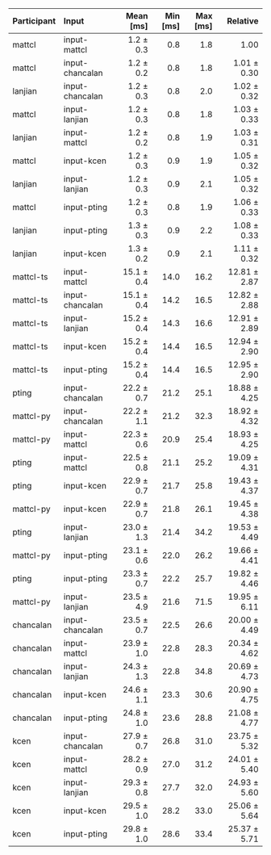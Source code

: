 | Participant | Input | Mean [ms] | Min [ms] | Max [ms] | Relative |
|:---|:---|---:|---:|---:|---:|
| mattcl | input-mattcl | 1.2 ± 0.3 | 0.8 | 1.8 | 1.00 |
| mattcl | input-chancalan | 1.2 ± 0.2 | 0.8 | 1.8 | 1.01 ± 0.30 |
| lanjian | input-chancalan | 1.2 ± 0.3 | 0.8 | 2.0 | 1.02 ± 0.32 |
| mattcl | input-lanjian | 1.2 ± 0.3 | 0.8 | 1.8 | 1.03 ± 0.33 |
| lanjian | input-mattcl | 1.2 ± 0.2 | 0.8 | 1.9 | 1.03 ± 0.31 |
| mattcl | input-kcen | 1.2 ± 0.3 | 0.9 | 1.9 | 1.05 ± 0.32 |
| lanjian | input-lanjian | 1.2 ± 0.3 | 0.9 | 2.1 | 1.05 ± 0.32 |
| mattcl | input-pting | 1.2 ± 0.3 | 0.8 | 1.9 | 1.06 ± 0.33 |
| lanjian | input-pting | 1.3 ± 0.3 | 0.9 | 2.2 | 1.08 ± 0.33 |
| lanjian | input-kcen | 1.3 ± 0.2 | 0.9 | 2.1 | 1.11 ± 0.32 |
| mattcl-ts | input-mattcl | 15.1 ± 0.4 | 14.0 | 16.2 | 12.81 ± 2.87 |
| mattcl-ts | input-chancalan | 15.1 ± 0.4 | 14.2 | 16.5 | 12.82 ± 2.88 |
| mattcl-ts | input-lanjian | 15.2 ± 0.4 | 14.3 | 16.6 | 12.91 ± 2.89 |
| mattcl-ts | input-kcen | 15.2 ± 0.4 | 14.4 | 16.5 | 12.94 ± 2.90 |
| mattcl-ts | input-pting | 15.2 ± 0.4 | 14.4 | 16.5 | 12.95 ± 2.90 |
| pting | input-chancalan | 22.2 ± 0.7 | 21.2 | 25.1 | 18.88 ± 4.25 |
| mattcl-py | input-chancalan | 22.2 ± 1.1 | 21.2 | 32.3 | 18.92 ± 4.32 |
| mattcl-py | input-mattcl | 22.3 ± 0.6 | 20.9 | 25.4 | 18.93 ± 4.25 |
| pting | input-mattcl | 22.5 ± 0.8 | 21.1 | 25.2 | 19.09 ± 4.31 |
| pting | input-kcen | 22.9 ± 0.7 | 21.7 | 25.8 | 19.43 ± 4.37 |
| mattcl-py | input-kcen | 22.9 ± 0.7 | 21.8 | 26.1 | 19.45 ± 4.38 |
| pting | input-lanjian | 23.0 ± 1.3 | 21.4 | 34.2 | 19.53 ± 4.49 |
| mattcl-py | input-pting | 23.1 ± 0.6 | 22.0 | 26.2 | 19.66 ± 4.41 |
| pting | input-pting | 23.3 ± 0.7 | 22.2 | 25.7 | 19.82 ± 4.46 |
| mattcl-py | input-lanjian | 23.5 ± 4.9 | 21.6 | 71.5 | 19.95 ± 6.11 |
| chancalan | input-chancalan | 23.5 ± 0.7 | 22.5 | 26.6 | 20.00 ± 4.49 |
| chancalan | input-mattcl | 23.9 ± 1.0 | 22.8 | 28.3 | 20.34 ± 4.62 |
| chancalan | input-lanjian | 24.3 ± 1.3 | 22.8 | 34.8 | 20.69 ± 4.73 |
| chancalan | input-kcen | 24.6 ± 1.1 | 23.3 | 30.6 | 20.90 ± 4.75 |
| chancalan | input-pting | 24.8 ± 1.0 | 23.6 | 28.8 | 21.08 ± 4.77 |
| kcen | input-chancalan | 27.9 ± 0.7 | 26.8 | 31.0 | 23.75 ± 5.32 |
| kcen | input-mattcl | 28.2 ± 0.9 | 27.0 | 31.2 | 24.01 ± 5.40 |
| kcen | input-lanjian | 29.3 ± 0.8 | 27.7 | 32.0 | 24.93 ± 5.60 |
| kcen | input-kcen | 29.5 ± 1.0 | 28.2 | 33.0 | 25.06 ± 5.64 |
| kcen | input-pting | 29.8 ± 1.0 | 28.6 | 33.4 | 25.37 ± 5.71 |
